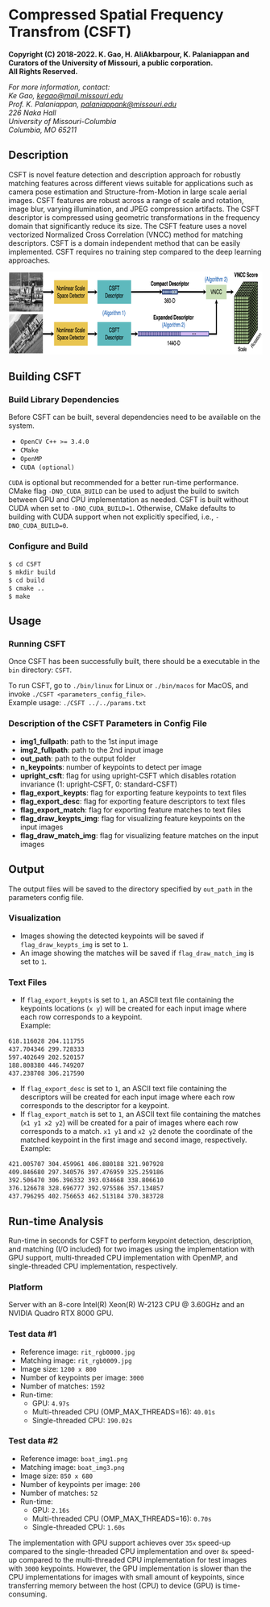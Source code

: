 # Compressed Spatial Frequency Transfrom (CSFT)


**Copyright (C) 2018-2022. K. Gao, H. AliAkbarpour, K. Palaniappan and Curators of the University of Missouri, a public corporation.**   
**All Rights Reserved.**  

*For more information, contact:  
Ke Gao, kegao@mail.missouri.edu  
Prof. K. Palaniappan, palaniappank@missouri.edu  
226 Naka Hall  
University of Missouri-Columbia  
Columbia, MO 65211*  


## Description
CSFT is novel feature detection and description approach for robustly matching features across different views suitable for applications such as camera pose estimation and Structure-from-Motion in large scale aerial images. CSFT features are robust across a range of scale and rotation, image blur, varying illumination, and JPEG compression artifacts. The CSFT descriptor is compressed using geometric transformations in the frequency domain that significantly reduce its size. The CSFT feature uses a novel vectorized Normalized Cross Correlation (VNCC) method for matching descriptors. CSFT is a domain independent method that can be easily implemented. CSFT requires no training step compared to the deep learning approaches.  

<p align="center">
  <img width="800" height="164" src="assets/csft_flowchart.png">
</p>


## Building CSFT

### Build Library Dependencies   
Before CSFT can be built, several dependencies need to be available on the system.     

- `OpenCV C++ >= 3.4.0`
- `CMake`
- `OpenMP`
- `CUDA (optional)`

`CUDA` is optional but recommended for a better run-time performance. CMake flag `-DNO_CUDA_BUILD` can be used to adjust the build to switch between GPU and CPU implementation as needed. CSFT is built without CUDA when set to `-DNO_CUDA_BUILD=1`. Otherwise, CMake defaults to building with CUDA support when not explicitly specified, i.e., `-DNO_CUDA_BUILD=0`.
 
### Configure and Build   
```
$ cd CSFT
$ mkdir build
$ cd build
$ cmake ..
$ make  
```

## Usage
### Running CSFT
Once CSFT has been successfully built, there should be a executable in the `bin` directory: `CSFT`.  

To run CSFT, go to `./bin/linux` for Linux or `./bin/macos` for MacOS, and invoke `./CSFT <parameters_config_file>`.  
Example usage: `./CSFT ../../params.txt`  

### Description of the CSFT Parameters in Config File
- **img1_fullpath**: path to the 1st input image
- **img2_fullpath**: path to the 2nd input image
- **out_path**: path to the output folder
- **n_keypoints**: number of keypoints to detect per image
- **upright_csft**: flag for using upright-CSFT which disables rotation invariance (1: upright-CSFT, 0: standard-CSFT)
- **flag_export_keypts**: flag for exporting feature keypoints to text files
- **flag_export_desc**: flag for exporting feature descriptors to text files
- **flag_export_match**: flag for exporting feature matches to text files
- **flag_draw_keypts_img**: flag for visualizing feature keypoints on the input images
- **flag_draw_match_img**: flag for visualizing feature matches on the input images  


## Output
The output files will be saved to the directory specified by `out_path` in the parameters config file.
### Visualization
- Images showing the detected keypoints will be saved if `flag_draw_keypts_img` is set to `1`.  
- An image showing the matches will be saved if `flag_draw_match_img` is set to `1`.  

### Text Files
- If `flag_export_keypts` is set to `1`, an ASCII text file containing the keypoints locations (`x y`) will be created for each input image where each row corresponds to a keypoint.   
Example:
```
618.116028 204.111755
437.704346 299.728333
597.402649 202.520157
188.808380 446.749207
437.238708 306.217590
```
- If `flag_export_desc` is set to `1`, an ASCII text file containing the descriptors will be created for each input image where each row corresponds to the descriptor for a keypoint.   
- If `flag_export_match` is set to `1`, an ASCII text file containing the matches (`x1 y1 x2 y2`) will be created for a pair of images where each row corresponds to a match. `x1 y1` and `x2 y2` denote the coordinate of the matched keypoint in the first image and second image, respectively.    
Example:
```
421.005707 304.459961 406.880188 321.907928
409.846680 297.340576 397.476959 325.259186
392.506470 306.396332 393.034668 338.806610
376.126678 328.696777 392.975586 357.134857
437.796295 402.756653 462.513184 370.383728
```


## Run-time Analysis  
Run-time in seconds for CSFT to perform keypoint detection, description, and matching (I/O included) for two images using the implementation with GPU support, multi-threaded CPU implementation with OpenMP, and single-threaded CPU implementation, respectively. 

### Platform 
Server with an 8-core Intel(R) Xeon(R) W-2123 CPU @ 3.60GHz and an NVIDIA Quadro RTX 8000 GPU.    

### Test data #1
- Reference image: `rit_rgb0000.jpg`
- Matching image: `rit_rgb0009.jpg`
- Image size: `1200 x 800`
- Number of keypoints per image: `3000`
- Number of matches: `1592`
- Run-time: 
  - GPU: `4.97s`
  - Multi-threaded CPU (OMP_MAX_THREADS=16): `40.01s`
  - Single-threaded CPU: `190.02s` 

### Test data #2
- Reference image: `boat_img1.png`
- Matching image: `boat_img3.png`
- Image size: `850 x 680`
- Number of keypoints per image: `200`
- Number of matches: `52`
- Run-time: 
  - GPU: `2.16s`
  - Multi-threaded CPU (OMP_MAX_THREADS=16): `0.70s`
  - Single-threaded CPU: `1.60s`

The implementation with GPU support achieves over `35x` speed-up compared to the single-threaded CPU implementation and over `8x` speed-up compared to the multi-threaded CPU implementation for test images with `3000` keypoints. However, the GPU implementation is slower than the CPU implementations for images with small amount of keypoints, since transferring memory between the host (CPU) to device (GPU) is time-consuming.  